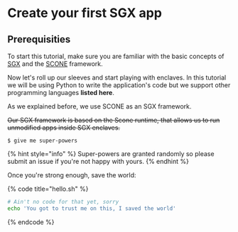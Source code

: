 # Create your first SGX app

## Prerequisities

To start this tutorial, make sure you are familiar with the basic concepts of [SGX](create-your-first-sgx-app.md) and the [SCONE](scone-framework.md) framework.

Now let's roll up our sleeves and start playing with enclaves. In this tutorial we will be using Python to write the application's code but we support other programming languages **listed here**.

As we explained before, we use SCONE as an SGX framework.

~~Our SGX framework is based on the Scone runtime, that allows us to run unmodified apps inside SGX enclaves.~~

```
$ give me super-powers
```

{% hint style="info" %}
 Super-powers are granted randomly so please submit an issue if you're not happy with yours.
{% endhint %}

Once you're strong enough, save the world:

{% code title="hello.sh" %}
```bash
# Ain't no code for that yet, sorry
echo 'You got to trust me on this, I saved the world'
```
{% endcode %}



